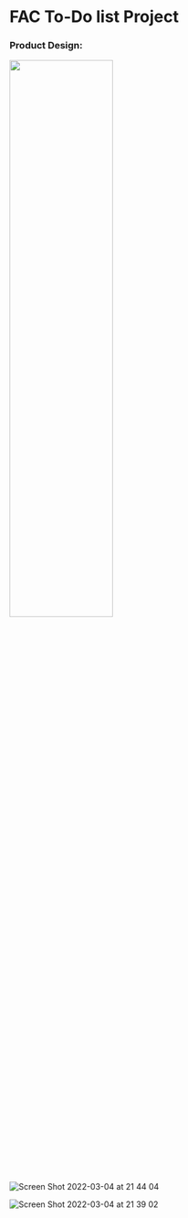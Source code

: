 # FAC To-Do list Project

### Product Design:
<img src="https://user-images.githubusercontent.com/82019270/156847638-60426cdf-e0f1-4c90-8e03-45f413a7d118.png" width="60%" height="50%">

![Screen Shot 2022-03-04 at 21 44 04](https://user-images.githubusercontent.com/82019270/156847362-11a3dd98-8185-4a43-bf58-2b18e29ca056.png)

![Screen Shot 2022-03-04 at 21 39 02](https://user-images.githubusercontent.com/82019270/156847341-e50d0985-9000-429e-a48b-fb0e3a8a8869.png)
